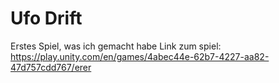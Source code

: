 # Ufo Drift
Erstes Spiel, was ich gemacht habe
Link zum spiel: https://play.unity.com/en/games/4abec44e-62b7-4227-aa82-47d757cdd767/erer

